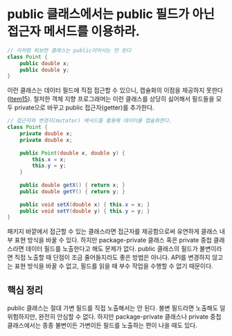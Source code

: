# public 클래스에서는 public 필드가 아닌 접근자 메서드를 이용하라.
```java
// 이처럼 퇴보한 클래스는 public이어서는 안 된다
class Point {
    public double x;
    public double y;
}
```
이런 클래스는 데이터 필드에 직접 접근할 수 있으니, 캡슐화의 이점을 제공하지 못한다([Item15]()). 
철저한 객체 지향 프로그래머는 이런 클래스를 상당히 싫어해서 필드들을 모두 private으로 바꾸고 public 접근자(getter)를 추가한다.

```java
// 접근자와 변경자(mutator) 메서드를 활용해 데이터를 캡슐화한다.
class Point {
    private double x;
    private double x;
    
    public Point(double x, double y) {
        this.x = x;
        this.y = y;
    }
    
    public double getX() { return x; }
    public double getY() { return y; }
    
    public void setX(double x) { this.x = x; }
    public void setY(double y) { this.y = y; }
}
```

패키지 바깥에서 접근할 수 있는 클래스라면 접근자를 제공함으로써 유연하게 클래스 내부 표현 방식을 바꿀 수 있다.
하지만 package-private 클래스 혹은 private 중첩 클래스라면 데이터 필드를 노출한다고 해도 문제가 없다.
public 클래스의 필드가 불변이라면 직접 노출할 때 단점이 조금 줄어들지라도 좋은 방법은 아니다.
API를 변경하지 않고는 표현 방식을 바꿀 수 없고, 필드를 읽을 때 부수 작업을 수행할 수 없기 때문이다.

## 핵심 정리
public 클래스는 절대 가변 필드를 직접 노출해서는 안 된다. 불변 필드라면 노출해도 덜 위험하지만, 완전히 안심할 수 없다.
하지만 package-private 클래스나 private 중첩 클래스에서는 종종 불변이든 가변이든 필드를 노출하는 편이 나을 때도 있다.